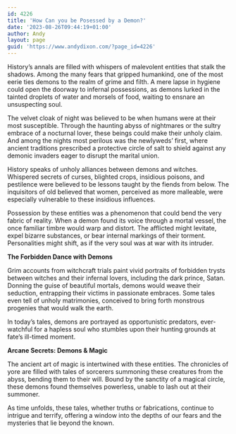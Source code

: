 ```yaml
---
id: 4226
title: 'How Can you be Posessed by a Demon?'
date: '2023-08-26T09:44:19+01:00'
author: Andy
layout: page
guid: 'https://www.andydixon.com/?page_id=4226'
---
```


History’s annals are filled with whispers of malevolent entities that stalk the shadows. Among the many fears that gripped humankind, one of the most eerie ties demons to the realm of grime and filth. A mere lapse in hygiene could open the doorway to infernal possessions, as demons lurked in the tainted droplets of water and morsels of food, waiting to ensnare an unsuspecting soul.

The velvet cloak of night was believed to be when humans were at their most susceptible. Through the haunting abyss of nightmares or the sultry embrace of a nocturnal lover, these beings could make their unholy claim. And among the nights most perilous was the newlyweds’ first, where ancient traditions prescribed a protective circle of salt to shield against any demonic invaders eager to disrupt the marital union.

History speaks of unholy alliances between demons and witches. Whispered secrets of curses, blighted crops, insidious poisons, and pestilence were believed to be lessons taught by the fiends from below. The inquisitors of old believed that women, perceived as more malleable, were especially vulnerable to these insidious influences.

Possession by these entities was a phenomenon that could bend the very fabric of reality. When a demon found its voice through a mortal vessel, the once familiar timbre would warp and distort. The afflicted might levitate, expel bizarre substances, or bear internal markings of their torment. Personalities might shift, as if the very soul was at war with its intruder.

**The Forbidden Dance with Demons**

Grim accounts from witchcraft trials paint vivid portraits of forbidden trysts between witches and their infernal lovers, including the dark prince, Satan. Donning the guise of beautiful mortals, demons would weave their seduction, entrapping their victims in passionate embraces. Some tales even tell of unholy matrimonies, conceived to bring forth monstrous progenies that would walk the earth.

In today’s tales, demons are portrayed as opportunistic predators, ever-watchful for a hapless soul who stumbles upon their hunting grounds at fate’s ill-timed moment.

**Arcane Secrets: Demons &amp; Magic**

The ancient art of magic is intertwined with these entities. The chronicles of yore are filled with tales of sorcerers summoning these creatures from the abyss, bending them to their will. Bound by the sanctity of a magical circle, these demons found themselves powerless, unable to lash out at their summoner.

As time unfolds, these tales, whether truths or fabrications, continue to intrigue and terrify, offering a window into the depths of our fears and the mysteries that lie beyond the known.